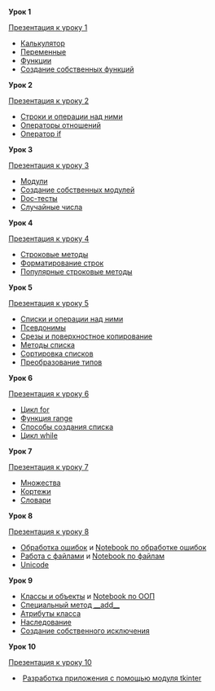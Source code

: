 <strong>Урок 1</strong>

<a href="https://dfedorov.spb.ru/python3/python_marafon_01.pdf">Презентация к уроку 1</a>

<ul>
 	<li><a href="https://www.youtube.com/watch?v=ROIb6kInHD4">Калькулятор</a></li>
 	<li><a href="https://youtu.be/ROIb6kInHD4?t=302">Переменные</a></li>
 	<li><a href="https://youtu.be/ROIb6kInHD4?t=673">Функции</a></li>
 	<li><a href="https://youtu.be/ROIb6kInHD4?t=1027">Создание собственных функций</a></li>
</ul>

<strong>Урок 2</strong>

<a href="https://dfedorov.spb.ru/python3/python_marafon_02.pdf">Презентация к уроку 2</a>

<ul>
 	<li><a href="https://youtu.be/ouZBpsgn2bE?list=PLsFgCA3RuGOCgfD0evyDcJf27G3VpWumX&amp;t=27">Строки и операции над ними</a></li>
 	<li><a href="https://youtu.be/ouZBpsgn2bE?list=PLsFgCA3RuGOCgfD0evyDcJf27G3VpWumX&amp;t=1002">Операторы отношений</a></li>
 	<li><a href="https://youtu.be/ouZBpsgn2bE?list=PLsFgCA3RuGOCgfD0evyDcJf27G3VpWumX&amp;t=1353">Оператор if</a></li>
</ul>

<strong>Урок 3</strong>

<a href="https://dfedorov.spb.ru/python3/python_marafon_03.pdf">Презентация к уроку 3</a>

<ul>
 	<li><a href="https://youtu.be/9K1q19l7EUM?list=PLsFgCA3RuGOCgfD0evyDcJf27G3VpWumX&amp;t=36">Модули</a></li>
 	<li><a href="https://youtu.be/9K1q19l7EUM?list=PLsFgCA3RuGOCgfD0evyDcJf27G3VpWumX&amp;t=404">Создание собственных модулей</a></li>
 	<li><a href="https://youtu.be/9K1q19l7EUM?list=PLsFgCA3RuGOCgfD0evyDcJf27G3VpWumX&amp;t=778">Doc-тесты</a></li>
 	<li><a href="https://youtu.be/9K1q19l7EUM?list=PLsFgCA3RuGOCgfD0evyDcJf27G3VpWumX&amp;t=914">Случайные числа</a></li>
</ul>

<strong>Урок 4</strong>

<a href="https://dfedorov.spb.ru/python3/python_marafon_04.pdf">Презентация к уроку 4</a>

<ul>
 	<li><a href="https://youtu.be/7ue_Vz17i5g?list=PLsFgCA3RuGOCgfD0evyDcJf27G3VpWumX&amp;t=16">Строковые методы</a></li>
 	<li><a href="https://youtu.be/7ue_Vz17i5g?list=PLsFgCA3RuGOCgfD0evyDcJf27G3VpWumX&amp;t=292">Форматирование строк</a></li>
 	<li><a href="https://youtu.be/7ue_Vz17i5g?list=PLsFgCA3RuGOCgfD0evyDcJf27G3VpWumX&amp;t=482">Популярные строковые методы</a></li>
</ul>

<strong>Урок 5</strong>

<a href="https://dfedorov.spb.ru/python3/python_marafon_05.pdf">Презентация к уроку 5</a>

<ul>
 	<li><a href="https://youtu.be/jEPKPzntN5Q?list=PLsFgCA3RuGOCgfD0evyDcJf27G3VpWumX&amp;t=60">Списки и операции над ними</a></li>
 	<li><a href="https://youtu.be/jEPKPzntN5Q?list=PLsFgCA3RuGOCgfD0evyDcJf27G3VpWumX&amp;t=572">Псевдонимы</a></li>
 	<li><a href="https://youtu.be/jEPKPzntN5Q?list=PLsFgCA3RuGOCgfD0evyDcJf27G3VpWumX&amp;t=816">Срезы и поверхностное копирование</a></li>
 	<li><a href="https://youtu.be/jEPKPzntN5Q?list=PLsFgCA3RuGOCgfD0evyDcJf27G3VpWumX&amp;t=1267">Методы списка</a></li>
 	<li><a href="https://youtu.be/jEPKPzntN5Q?list=PLsFgCA3RuGOCgfD0evyDcJf27G3VpWumX&amp;t=1387">Сортировка списков</a></li>
 	<li><a href="https://youtu.be/jEPKPzntN5Q?list=PLsFgCA3RuGOCgfD0evyDcJf27G3VpWumX&amp;t=1522">Преобразование типов</a></li>
</ul>

<strong>Урок 6</strong>

<a href="https://dfedorov.spb.ru/python3/python_marafon_06.pdf">Презентация к уроку 6</a>

<ul>
 	<li><a href="https://youtu.be/XPbpktpYgeM?list=PLsFgCA3RuGOCgfD0evyDcJf27G3VpWumX&amp;t=61">Цикл for</a></li>
 	<li><a href="https://youtu.be/XPbpktpYgeM?list=PLsFgCA3RuGOCgfD0evyDcJf27G3VpWumX&amp;t=310">Функция range</a></li>
 	<li><a href="https://youtu.be/XPbpktpYgeM?list=PLsFgCA3RuGOCgfD0evyDcJf27G3VpWumX&amp;t=873">Способы создания списка</a></li>
 	<li><a href="https://youtu.be/XPbpktpYgeM?list=PLsFgCA3RuGOCgfD0evyDcJf27G3VpWumX&amp;t=1700">Цикл while</a></li>
</ul>

<strong>Урок 7</strong>

<a href="https://dfedorov.spb.ru/python3/python_marafon_07.pdf">Презентация к уроку 7</a>

<ul>
 	<li><a href="https://youtu.be/nXggilOWarg?list=PLsFgCA3RuGOCgfD0evyDcJf27G3VpWumX&amp;t=37">Множества</a></li>
 	<li><a href="https://youtu.be/nXggilOWarg?list=PLsFgCA3RuGOCgfD0evyDcJf27G3VpWumX&amp;t=219">Кортежи</a></li>
 	<li><a href="https://youtu.be/nXggilOWarg?list=PLsFgCA3RuGOCgfD0evyDcJf27G3VpWumX&amp;t=422">Словари</a></li>
</ul>

<strong>Урок 8</strong>

<a href="https://dfedorov.spb.ru/python3/python_marafon_08.pdf">Презентация к уроку 8</a>

<ul>
 	<li><a href="https://youtu.be/xTej-yV2BpQ?list=PLsFgCA3RuGOCgfD0evyDcJf27G3VpWumX&amp;t=62">Обработка ошибок</a> и <a href="https://github.com/dm-fedorov/python_basic/blob/master/about_errors.ipynb">Notebook по обработке ошибок</a></li>   
 	<li><a href="https://youtu.be/xTej-yV2BpQ?list=PLsFgCA3RuGOCgfD0evyDcJf27G3VpWumX&amp;t=969">Работа с файлами</a> и <a href="https://github.com/dm-fedorov/python_basic/blob/master/about_files.ipynb">Notebook по файлам</a></li>
 	<li><a href="https://youtu.be/xTej-yV2BpQ?list=PLsFgCA3RuGOCgfD0evyDcJf27G3VpWumX&amp;t=1995">Unicode</a></li>
</ul>

<strong>Урок 9</strong>

<ul>
 	<li><a href="https://youtu.be/hNfvscEnDtw?list=PLsFgCA3RuGOCgfD0evyDcJf27G3VpWumX&amp;t=45">Классы и объекты</a> и <a href="https://github.com/dm-fedorov/python_basic/blob/master/about_oop.ipynb">Notebook по ООП</a></li>
 	<li><a href="https://youtu.be/hNfvscEnDtw?list=PLsFgCA3RuGOCgfD0evyDcJf27G3VpWumX&amp;t=1311">Специальный метод __add__</a></li>
 	<li><a href="https://youtu.be/hNfvscEnDtw?list=PLsFgCA3RuGOCgfD0evyDcJf27G3VpWumX&amp;t=1681">Атрибуты класса</a></li>
 	<li><a href="https://youtu.be/hNfvscEnDtw?list=PLsFgCA3RuGOCgfD0evyDcJf27G3VpWumX&amp;t=1826">Наследование</a></li>
 	<li><a href="https://youtu.be/hNfvscEnDtw?list=PLsFgCA3RuGOCgfD0evyDcJf27G3VpWumX&amp;t=2111">Создание собственного исключения</a></li>
</ul>

<strong>Урок 10</strong>

<a href="https://dfedorov.spb.ru/python3/python_marafon_10.pdf">Презентация к уроку 10</a>

<ul>
 	<li> <a href="https://youtu.be/oFE1IAzAOtM?list=PLsFgCA3RuGOCgfD0evyDcJf27G3VpWumX&amp;t=26">Разработка приложения с помощью модуля tkinter</a></li>
</ul>

